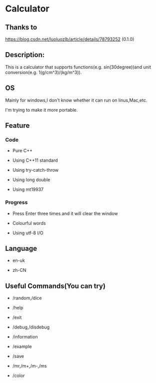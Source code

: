# Calculator

## Thanks to

https://blog.csdn.net/luoluozlb/article/details/78793252 (0.1.0)

## Description:

This is a calculator that supports functions(e.g. sin(30degree))and unit conversion(e.g. 1(g/cm^3)/(kg/m^3)).

## OS

Mainly for windows,I don't know whether it can run on linus,Mac,etc.

I'm trying to make it more portable.

## Feature

### Code

- Pure C++

- Using C++11 standard

- Using try-catch-throw

- Using long double

- Using mt19937

### Progress

- Press Enter three times and it will clear the window

- Colourful words

- Using utf-8 I/O

## Language

- en-uk

- zh-CN

## Useful Commands(You can try)

- /random,/dice

- /help

- /exit

- /debug,/disdebug

- /information

- /example

- /save

- /mr,/m+,/m-,/ms

- /color
